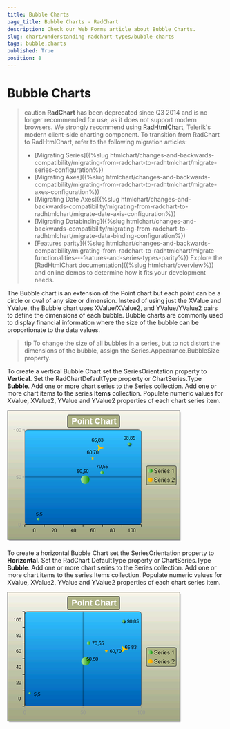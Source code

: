 ```yaml
---
title: Bubble Charts
page_title: Bubble Charts - RadChart
description: Check our Web Forms article about Bubble Charts.
slug: chart/understanding-radchart-types/bubble-charts
tags: bubble,charts
published: True
position: 8
---
```


# Bubble Charts

>caution **RadChart** has been deprecated since Q3 2014 and is no longer recommended for use, as it does not support modern browsers. We strongly recommend using [RadHtmlChart](https://www.telerik.com/products/aspnet-ajax/html-chart.aspx), Telerik's modern client-side charting component. 
>To transition from RadChart to RadHtmlChart, refer to the following migration articles:
> - [Migrating Series]({%slug htmlchart/changes-and-backwards-compatibility/migrating-from-radchart-to-radhtmlchart/migrate-series-configuration%})
> - [Migrating Axes]({%slug htmlchart/changes-and-backwards-compatibility/migrating-from-radchart-to-radhtmlchart/migrate-axes-configuration%})
> - [Migrating Date Axes]({%slug htmlchart/changes-and-backwards-compatibility/migrating-from-radchart-to-radhtmlchart/migrate-date-axis-configuration%})
> - [Migrating Databinding]({%slug htmlchart/changes-and-backwards-compatibility/migrating-from-radchart-to-radhtmlchart/migrate-data-binding-configuration%})
> - [Features parity]({%slug htmlchart/changes-and-backwards-compatibility/migrating-from-radchart-to-radhtmlchart/migrate-functionalities---features-and-series-types-parity%})
>Explore the [RadHtmlChart documentation]({%slug htmlchart/overview%}) and online demos to determine how it fits your development needs.

The Bubble chart is an extension of the Point chart but each point can be a circle or oval of any size or dimension. Instead of using just the XValue and YValue, the Bubble chart uses XValue/XValue2, and YValue/YValue2 pairs to define the dimensions of each bubble. Bubble charts are commonly used to display financial information where the size of the bubble can be proportionate to the data values.

>tip To change the size of all bubbles in a series, but to not distort the dimensions of the bubble, assign the Series.Appearance.BubbleSize property.

To create a vertical Bubble Chart set the SeriesOrientation property to **Vertical**. Set the RadChartDefaultType property or ChartSeries.Type **Bubble**. Add one or more chart series to the Series collection. Add one or more chart items to the series **Items** collection. Populate numeric values for XValue, XValue2, YValue and YValue2 properties of each chart series item.

![Vertical Bubble Chart](images/radchartelements24.png)

To create a horizontal Bubble Chart set the SeriesOrientation property to **Horizontal**. Set the RadChart DefaultType property or ChartSeries.Type **Bubble**. Add one or more chart series to the Series collection. Add one or more chart items to the series Items collection. Populate numeric values for XValue, XValue2, YValue and YValue2 properties of each chart series item.

![Horizontal Bubble Chart](images/radchartelements25.png)
